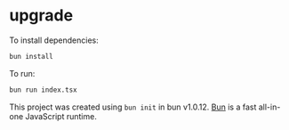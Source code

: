 # upgrade

To install dependencies:

```bash
bun install
```

To run:

```bash
bun run index.tsx
```

This project was created using `bun init` in bun v1.0.12. [Bun](https://bun.sh) is a fast all-in-one JavaScript runtime.

